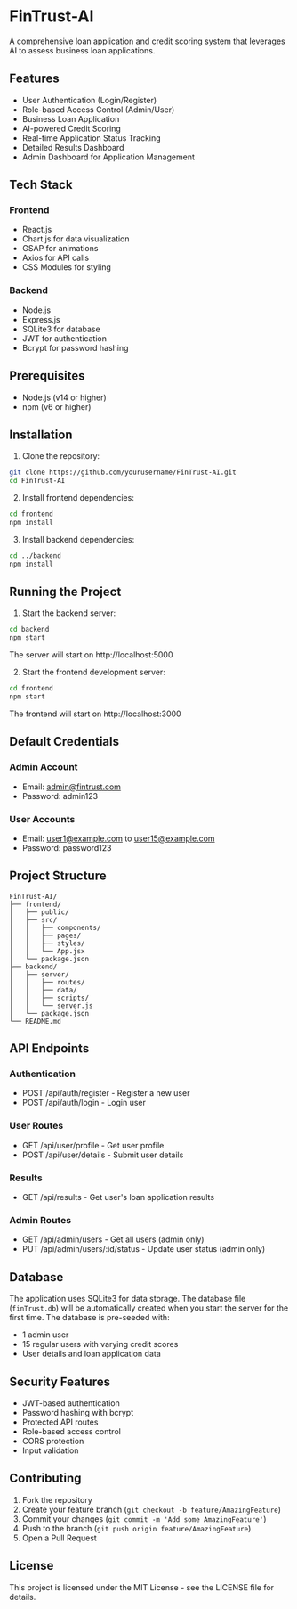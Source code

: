 # FinTrust-AI

A comprehensive loan application and credit scoring system that leverages AI to assess business loan applications.

## Features

- User Authentication (Login/Register)
- Role-based Access Control (Admin/User)
- Business Loan Application
- AI-powered Credit Scoring
- Real-time Application Status Tracking
- Detailed Results Dashboard
- Admin Dashboard for Application Management

## Tech Stack

### Frontend
- React.js
- Chart.js for data visualization
- GSAP for animations
- Axios for API calls
- CSS Modules for styling

### Backend
- Node.js
- Express.js
- SQLite3 for database
- JWT for authentication
- Bcrypt for password hashing

## Prerequisites

- Node.js (v14 or higher)
- npm (v6 or higher)

## Installation

1. Clone the repository:
```bash
git clone https://github.com/yourusername/FinTrust-AI.git
cd FinTrust-AI
```

2. Install frontend dependencies:
```bash
cd frontend
npm install
```

3. Install backend dependencies:
```bash
cd ../backend
npm install
```

## Running the Project

1. Start the backend server:
```bash
cd backend
npm start
```
The server will start on http://localhost:5000

2. Start the frontend development server:
```bash
cd frontend
npm start
```
The frontend will start on http://localhost:3000

## Default Credentials

### Admin Account
- Email: admin@fintrust.com
- Password: admin123

### User Accounts
- Email: user1@example.com to user15@example.com
- Password: password123

## Project Structure

```
FinTrust-AI/
├── frontend/
│   ├── public/
│   ├── src/
│   │   ├── components/
│   │   ├── pages/
│   │   ├── styles/
│   │   └── App.jsx
│   └── package.json
├── backend/
│   ├── server/
│   │   ├── routes/
│   │   ├── data/
│   │   ├── scripts/
│   │   └── server.js
│   └── package.json
└── README.md
```

## API Endpoints

### Authentication
- POST /api/auth/register - Register a new user
- POST /api/auth/login - Login user

### User Routes
- GET /api/user/profile - Get user profile
- POST /api/user/details - Submit user details

### Results
- GET /api/results - Get user's loan application results

### Admin Routes
- GET /api/admin/users - Get all users (admin only)
- PUT /api/admin/users/:id/status - Update user status (admin only)

## Database

The application uses SQLite3 for data storage. The database file (`finTrust.db`) will be automatically created when you start the server for the first time. The database is pre-seeded with:
- 1 admin user
- 15 regular users with varying credit scores
- User details and loan application data

## Security Features

- JWT-based authentication
- Password hashing with bcrypt
- Protected API routes
- Role-based access control
- CORS protection
- Input validation

## Contributing

1. Fork the repository
2. Create your feature branch (`git checkout -b feature/AmazingFeature`)
3. Commit your changes (`git commit -m 'Add some AmazingFeature'`)
4. Push to the branch (`git push origin feature/AmazingFeature`)
5. Open a Pull Request

## License

This project is licensed under the MIT License - see the LICENSE file for details.